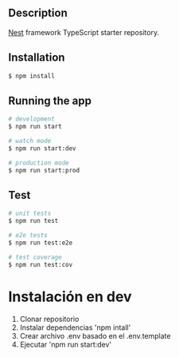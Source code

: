 
## Description

[Nest](https://github.com/nestjs/nest) framework TypeScript starter repository.

## Installation

```bash
$ npm install
```

## Running the app

```bash
# development
$ npm run start

# watch mode
$ npm run start:dev

# production mode
$ npm run start:prod
```

## Test

```bash
# unit tests
$ npm run test

# e2e tests
$ npm run test:e2e

# test coverage
$ npm run test:cov
```

# Instalación en dev

1. Clonar repositorio
2. Instalar dependencias 'npm intall'
3. Crear archivo .env basado en el .env.template
4. Ejecutar 'npm run start:dev'

